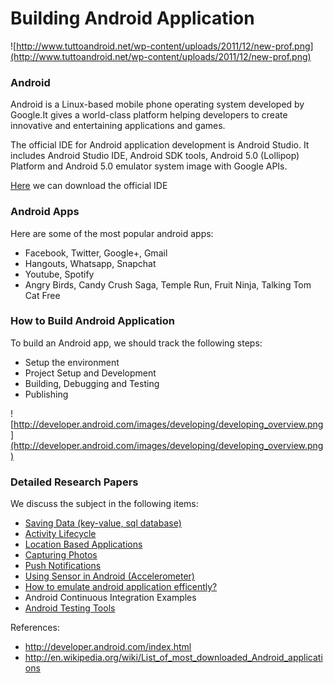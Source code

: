 # **Building Android Application** #

![http://www.tuttoandroid.net/wp-content/uploads/2011/12/new-prof.png](http://www.tuttoandroid.net/wp-content/uploads/2011/12/new-prof.png)

### **Android** ###

Android is a Linux-based mobile phone operating system developed by Google.It gives a world-class platform helping developers to create innovative and entertaining applications and games.

The official IDE for Android application development is Android Studio. It includes Android Studio IDE, Android SDK tools, Android 5.0 (Lollipop) Platform and Android 5.0 emulator system image with Google APIs.

[Here](http://developer.android.com/sdk/index.html) we can download the official IDE

### **Android Apps** ###

Here are some of the most popular android apps:

  * Facebook, Twitter, Google+, Gmail
  * Hangouts, Whatsapp, Snapchat
  * Youtube, Spotify
  * Angry Birds, Candy Crush Saga, Temple Run, Fruit Ninja, Talking Tom Cat Free


### **How to Build Android Application** ###
To build an Android app, we should track the following steps:

  * Setup the environment
  * Project Setup and Development
  * Building, Debugging and Testing
  * Publishing

![http://developer.android.com/images/developing/developing_overview.png](http://developer.android.com/images/developing/developing_overview.png)


### **Detailed Research Papers** ###
We discuss the subject in the following items:

  * [Saving Data (key-value, sql database)](https://code.google.com/p/bounswe2015group2/wiki/BuildingAndroidApplications)
  * [Activity Lifecycle](https://code.google.com/p/bounswe2015group2/wiki/ActivityLifecycle)
  * [Location Based Applications](https://code.google.com/p/bounswe2015group2/wiki/LocationBasedApplications?ts=1424561524&updated=LocationBasedApplications)
  * [Capturing Photos](https://code.google.com/p/bounswe2015group2/wiki/CapturingPhotosAndroid)
  * [Push Notifications ](https://code.google.com/p/bounswe2015group2/wiki/PushNotifications)
  * [Using Sensor in Android (Accelerometer)](https://code.google.com/p/bounswe2015group2/wiki/UsingSensorsInAndroid?ts=1424601709&updated=UsingSensorsInAndroid)
  * [How to emulate android application efficently?](EmulatingAndroid.md)
  * Android Continuous Integration Examples
  * [Android Testing Tools](https://code.google.com/p/bounswe2015group2/wiki/AndroidTestingTools?ts=1424597796&updated=AndroidTestingTools)

References:
  * http://developer.android.com/index.html
  * http://en.wikipedia.org/wiki/List_of_most_downloaded_Android_applications
